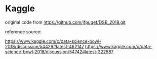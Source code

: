 # Kaggle
    
original code from https://github.com/jfpuget/DSB_2018.git

reference source: 

https://www.kaggle.com/c/data-science-bowl-2018/discussion/54426#latest-482147
https://www.kaggle.com/c/data-science-bowl-2018/discussion/54742#latest-322587
